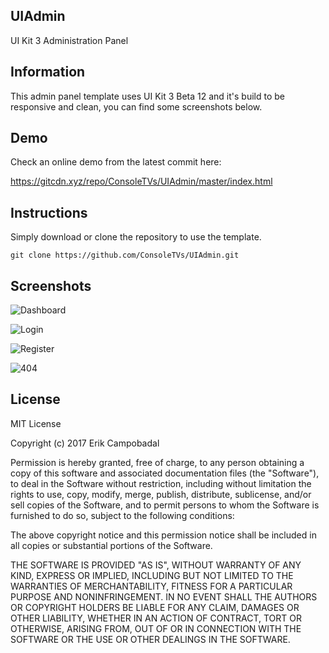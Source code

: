 ## UIAdmin

UI Kit 3 Administration Panel

## Information

This admin panel template uses UI Kit 3 Beta 12 and it's build to be responsive and clean, you can find some screenshots below.

## Demo

Check an online demo from the latest commit here:

https://gitcdn.xyz/repo/ConsoleTVs/UIAdmin/master/index.html

## Instructions

Simply download or clone the repository to use the template.

```
git clone https://github.com/ConsoleTVs/UIAdmin.git
```

## Screenshots

![Dashboard](https://i.gyazo.com/0603edf933bd5a3fb58c9e6d147381b2.png)

![Login](https://i.gyazo.com/bd676511fe83495e949d3763b3488a12.png)

![Register](https://i.gyazo.com/cc9e1fd814abaab31cddd68b6f56a97d.png)

![404](https://i.gyazo.com/c6b4f3538092ec752855a80f1f47ecfb.png)

## License

MIT License

Copyright (c) 2017 Erik Campobadal

Permission is hereby granted, free of charge, to any person obtaining a copy
of this software and associated documentation files (the "Software"), to deal
in the Software without restriction, including without limitation the rights
to use, copy, modify, merge, publish, distribute, sublicense, and/or sell
copies of the Software, and to permit persons to whom the Software is
furnished to do so, subject to the following conditions:

The above copyright notice and this permission notice shall be included in all
copies or substantial portions of the Software.

THE SOFTWARE IS PROVIDED "AS IS", WITHOUT WARRANTY OF ANY KIND, EXPRESS OR
IMPLIED, INCLUDING BUT NOT LIMITED TO THE WARRANTIES OF MERCHANTABILITY,
FITNESS FOR A PARTICULAR PURPOSE AND NONINFRINGEMENT. IN NO EVENT SHALL THE
AUTHORS OR COPYRIGHT HOLDERS BE LIABLE FOR ANY CLAIM, DAMAGES OR OTHER
LIABILITY, WHETHER IN AN ACTION OF CONTRACT, TORT OR OTHERWISE, ARISING FROM,
OUT OF OR IN CONNECTION WITH THE SOFTWARE OR THE USE OR OTHER DEALINGS IN THE
SOFTWARE.
